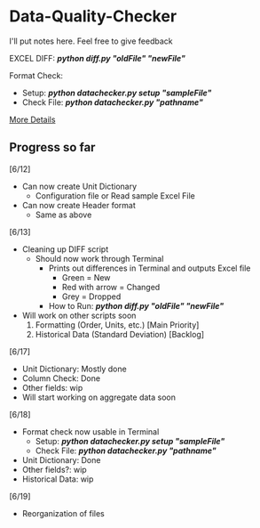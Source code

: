 # Data-Quality-Checker
I'll put notes here. Feel free to give feedback

EXCEL DIFF: **_python diff.py "oldFile" "newFile"_**

Format Check:
* Setup: **_python datachecker.py setup "sampleFile"_**
* Check File: **_python datachecker.py "pathname"_**

[More Details](https://docs.google.com/document/d/1fem53kzp4PkXbNiEpmJCJsC1mjv_ELOK9bDdLi_UksA/edit?ts=5cffd8a1)

## Progress so far
[6/12]
* Can now create Unit Dictionary
    * Configuration file or Read sample Excel File
* Can now create Header format
    * Same as above

[6/13]
* Cleaning up DIFF script
    * Should now work through Terminal
      * Prints out differences in Terminal and outputs Excel file
        * Green = New
        * Red with arrow = Changed
        * Grey = Dropped
      * How to Run: **_python diff.py "oldFile" "newFile"_**
* Will work on other scripts soon
    1. Formatting (Order, Units, etc.) [Main Priority]
    2. Historical Data (Standard Deviation) [Backlog]

[6/17]
* Unit Dictionary: Mostly done
* Column Check: Done
* Other fields: wip
* Will start working on aggregate data soon

[6/18]
* Format check now usable in Terminal
  * Setup: **_python datachecker.py setup "sampleFile"_**
  * Check File: **_python datachecker.py "pathname"_**
* Unit Dictionary: Done
* Other fields?: wip
* Historical Data: wip

[6/19]
* Reorganization of files
